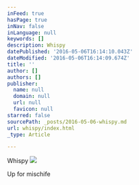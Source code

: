 ```yaml
---
inFeed: true
hasPage: true
inNav: false
inLanguage: null
keywords: []
description: Whispy
datePublished: '2016-05-06T16:14:10.043Z'
dateModified: '2016-05-06T16:14:09.674Z'
title: ''
author: []
authors: []
publisher:
  name: null
  domain: null
  url: null
  favicon: null
starred: false
sourcePath: _posts/2016-05-06-whispy.md
url: whispy/index.html
_type: Article

---
```

Whispy
![](https://the-grid-user-content.s3-us-west-2.amazonaws.com/d858eb70-5496-4a39-b906-3992cece3575.jpg)

Up for mischife